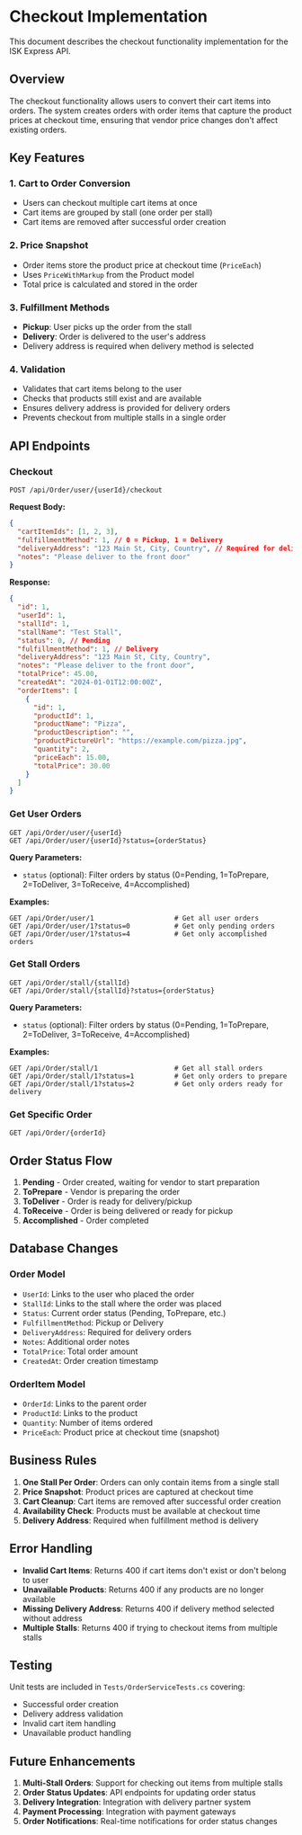 # Checkout Implementation

This document describes the checkout functionality implementation for the ISK Express API.

## Overview

The checkout functionality allows users to convert their cart items into orders. The system creates orders with order items that capture the product prices at checkout time, ensuring that vendor price changes don't affect existing orders.

## Key Features

### 1. Cart to Order Conversion
- Users can checkout multiple cart items at once
- Cart items are grouped by stall (one order per stall)
- Cart items are removed after successful order creation

### 2. Price Snapshot
- Order items store the product price at checkout time (`PriceEach`)
- Uses `PriceWithMarkup` from the Product model
- Total price is calculated and stored in the order

### 3. Fulfillment Methods
- **Pickup**: User picks up the order from the stall
- **Delivery**: Order is delivered to the user's address
- Delivery address is required when delivery method is selected

### 4. Validation
- Validates that cart items belong to the user
- Checks that products still exist and are available
- Ensures delivery address is provided for delivery orders
- Prevents checkout from multiple stalls in a single order

## API Endpoints

### Checkout
```
POST /api/Order/user/{userId}/checkout
```

**Request Body:**
```json
{
  "cartItemIds": [1, 2, 3],
  "fulfillmentMethod": 1, // 0 = Pickup, 1 = Delivery
  "deliveryAddress": "123 Main St, City, Country", // Required for delivery
  "notes": "Please deliver to the front door"
}
```

**Response:**
```json
{
  "id": 1,
  "userId": 1,
  "stallId": 1,
  "stallName": "Test Stall",
  "status": 0, // Pending
  "fulfillmentMethod": 1, // Delivery
  "deliveryAddress": "123 Main St, City, Country",
  "notes": "Please deliver to the front door",
  "totalPrice": 45.00,
  "createdAt": "2024-01-01T12:00:00Z",
  "orderItems": [
    {
      "id": 1,
      "productId": 1,
      "productName": "Pizza",
      "productDescription": "",
      "productPictureUrl": "https://example.com/pizza.jpg",
      "quantity": 2,
      "priceEach": 15.00,
      "totalPrice": 30.00
    }
  ]
}
```

### Get User Orders
```
GET /api/Order/user/{userId}
GET /api/Order/user/{userId}?status={orderStatus}
```

**Query Parameters:**
- `status` (optional): Filter orders by status (0=Pending, 1=ToPrepare, 2=ToDeliver, 3=ToReceive, 4=Accomplished)

**Examples:**
```
GET /api/Order/user/1                    # Get all user orders
GET /api/Order/user/1?status=0           # Get only pending orders
GET /api/Order/user/1?status=4           # Get only accomplished orders
```

### Get Stall Orders
```
GET /api/Order/stall/{stallId}
GET /api/Order/stall/{stallId}?status={orderStatus}
```

**Query Parameters:**
- `status` (optional): Filter orders by status (0=Pending, 1=ToPrepare, 2=ToDeliver, 3=ToReceive, 4=Accomplished)

**Examples:**
```
GET /api/Order/stall/1                   # Get all stall orders
GET /api/Order/stall/1?status=1          # Get only orders to prepare
GET /api/Order/stall/1?status=2          # Get only orders ready for delivery
```

### Get Specific Order
```
GET /api/Order/{orderId}
```

## Order Status Flow

1. **Pending** - Order created, waiting for vendor to start preparation
2. **ToPrepare** - Vendor is preparing the order
3. **ToDeliver** - Order is ready for delivery/pickup
4. **ToReceive** - Order is being delivered or ready for pickup
5. **Accomplished** - Order completed

## Database Changes

### Order Model
- `UserId`: Links to the user who placed the order
- `StallId`: Links to the stall where the order was placed
- `Status`: Current order status (Pending, ToPrepare, etc.)
- `FulfillmentMethod`: Pickup or Delivery
- `DeliveryAddress`: Required for delivery orders
- `Notes`: Additional order notes
- `TotalPrice`: Total order amount
- `CreatedAt`: Order creation timestamp

### OrderItem Model
- `OrderId`: Links to the parent order
- `ProductId`: Links to the product
- `Quantity`: Number of items ordered
- `PriceEach`: Product price at checkout time (snapshot)

## Business Rules

1. **One Stall Per Order**: Orders can only contain items from a single stall
2. **Price Snapshot**: Product prices are captured at checkout time
3. **Cart Cleanup**: Cart items are removed after successful order creation
4. **Availability Check**: Products must be available at checkout time
5. **Delivery Address**: Required when fulfillment method is delivery

## Error Handling

- **Invalid Cart Items**: Returns 400 if cart items don't exist or don't belong to user
- **Unavailable Products**: Returns 400 if any products are no longer available
- **Missing Delivery Address**: Returns 400 if delivery method selected without address
- **Multiple Stalls**: Returns 400 if trying to checkout items from multiple stalls

## Testing

Unit tests are included in `Tests/OrderServiceTests.cs` covering:
- Successful order creation
- Delivery address validation
- Invalid cart item handling
- Unavailable product handling

## Future Enhancements

1. **Multi-Stall Orders**: Support for checking out items from multiple stalls
2. **Order Status Updates**: API endpoints for updating order status
3. **Delivery Integration**: Integration with delivery partner system
4. **Payment Processing**: Integration with payment gateways
5. **Order Notifications**: Real-time notifications for order status changes 